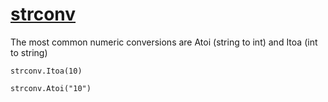 # [strconv](https://golang.org/pkg/strconv/)

The most common numeric conversions are Atoi (string to int) and Itoa (int to string)

`strconv.Itoa(10)`

`strconv.Atoi("10")`